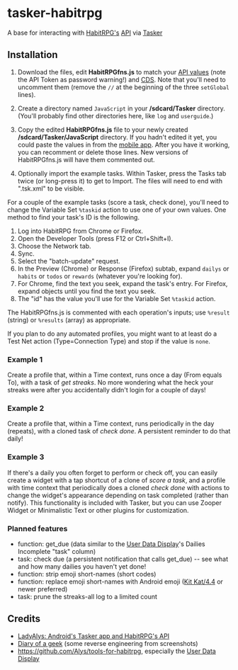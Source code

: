 tasker-habitrpg
===============

A base for interacting with [HabitRPG's](https://habitrpg.com/) [API](https://habitrpg.com/static/api) via [Tasker](http://tasker.dinglisch.net/)

Installation
------------

1. Download the files, edit **HabitRPGfns.js** to match your [API values](https://habitrpg.com/#/options/settings/api) (note the API Token as password warning!) and [CDS](http://habitrpg.wikia.com/wiki/Settings#Custom_Day_Start). Note that you'll need to uncomment them (remove the ```//``` at the beginning of the three ```setGlobal``` lines).

2. Create a directory named ```JavaScript``` in your **/sdcard/Tasker** directory.
(You'll probably find other directories here, like ```log``` and ```userguide```.)

3. Copy the edited **HabitRPGfns.js** file to your newly created **/sdcard/Tasker/JavaScript** directory.
If you hadn't edited it yet, you could paste the values in from the [mobile app](https://play.google.com/store/apps/details?id=com.ocdevel.habitrpg). After you have it working, you can recomment or delete those lines. New versions of HabitRPGfns.js will have them commented out.

4. Optionally import the example tasks. Within Tasker, press the Tasks tab twice (or long-press it) to get to Import. The files will need to end with ".tsk.xml" to be visible.

For a couple of the example tasks (score a task, check done), you'll need to change the Variable Set ```%taskid``` action to use one of your own values.
One method to find your task's ID is the following.
  1. Log into HabitRPG from Chrome or Firefox.
  2. Open the Developer Tools (press F12 or Ctrl+Shift+I).
  3. Choose the Network tab.
  4. Sync.
  5. Select the "batch-update" request.
  6. In the Preview (Chrome) or Response (Firefox) subtab, expand ```dailys``` or ```habits``` or ```todos``` or ```rewards``` (whatever you're looking for).
  7. For Chrome, find the text you seek, expand the task's entry. For Firefox, expand objects until you find the text you seek.
  8. The "id" has the value you'll use for the Variable Set ```%taskid``` action.

The HabitRPGfns.js is commented with each operation's inputs; use ```%result``` (string) or ```%results``` (array) as appropriate.

If you plan to do any automated profiles, you might want to at least do a Test Net action (Type=Connection Type) and stop if the value is ```none```.

### Example 1
Create a profile that, within a Time context, runs once a day (From equals To), with a task of *get streaks*. No more wondering what the heck your streaks were after you accidentally didn't login for a couple of days!

### Example 2
Create a profile that, within a Time context, runs periodically in the day (repeats), with a cloned task of *check done*. A persistent reminder to do that daily!

### Example 3
If there's a daily you often forget to perform or check off, you can easily create a widget with a tap shortcut of a clone of *score a task*, and a profile with time context that periodically does a cloned *check done* with actions to change the widget's appearance depending on task completed (rather than notify). This functionality is included with Tasker, but you can use Zooper Widget or Minimalistic Text or other plugins for customization.

### Planned features
* function: get_due (data similar to the [User Data Display](https://oldgods.net/habitrpg/habitrpg_user_data_display.html)'s Dailies Incomplete "task" column)
* task: check due (a persistent notification that calls get_due) -- see what and how many dailies you haven't yet done!
* function: strip emoji short-names (short codes)
* function: replace emoji short-names with Android emoji ([Kit Kat/4.4](http://emojipedia.org/google-emoji-list/) or newer preferred)
* task: prune the streaks-all log to a limited count

Credits
-------
* [LadyAlys: Android's Tasker app and HabitRPG's API](http://habitrpg.wikia.com/wiki/User_blog:LadyAlys/Android%27s_Tasker_app_and_HabitRPG%27s_API)
* [Diary of a geek](http://blog.andrew.net.au/2014/08/05#nfc_habitrpg) (some reverse engineering from screenshots)
* https://github.com/Alys/tools-for-habitrpg, especially the [User Data Display](https://oldgods.net/habitrpg/habitrpg_user_data_display.html)
